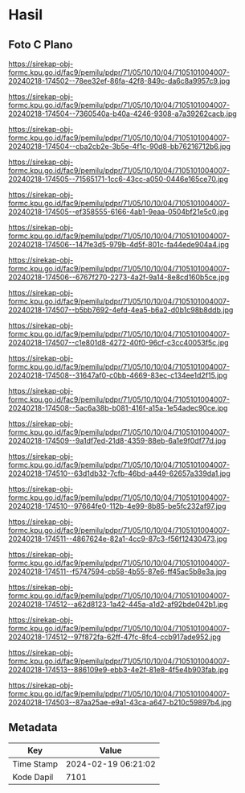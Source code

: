# Hasil

## Foto C Plano

https://sirekap-obj-formc.kpu.go.id/fac9/pemilu/pdpr/71/05/10/10/04/7105101004007-20240218-174502--78ee32ef-86fa-42f8-849c-da6c8a9957c9.jpg

https://sirekap-obj-formc.kpu.go.id/fac9/pemilu/pdpr/71/05/10/10/04/7105101004007-20240218-174504--7360540a-b40a-4246-9308-a7a39262cacb.jpg

https://sirekap-obj-formc.kpu.go.id/fac9/pemilu/pdpr/71/05/10/10/04/7105101004007-20240218-174504--cba2cb2e-3b5e-4f1c-90d8-bb76216712b6.jpg

https://sirekap-obj-formc.kpu.go.id/fac9/pemilu/pdpr/71/05/10/10/04/7105101004007-20240218-174505--71565171-1cc6-43cc-a050-0446e165ce70.jpg

https://sirekap-obj-formc.kpu.go.id/fac9/pemilu/pdpr/71/05/10/10/04/7105101004007-20240218-174505--ef358555-6166-4ab1-9eaa-0504bf21e5c0.jpg

https://sirekap-obj-formc.kpu.go.id/fac9/pemilu/pdpr/71/05/10/10/04/7105101004007-20240218-174506--147fe3d5-979b-4d5f-801c-fa44ede904a4.jpg

https://sirekap-obj-formc.kpu.go.id/fac9/pemilu/pdpr/71/05/10/10/04/7105101004007-20240218-174506--6767f270-2273-4a2f-9a14-8e8cd160b5ce.jpg

https://sirekap-obj-formc.kpu.go.id/fac9/pemilu/pdpr/71/05/10/10/04/7105101004007-20240218-174507--b5bb7692-4efd-4ea5-b6a2-d0b1c98b8ddb.jpg

https://sirekap-obj-formc.kpu.go.id/fac9/pemilu/pdpr/71/05/10/10/04/7105101004007-20240218-174507--c1e801d8-4272-40f0-96cf-c3cc40053f5c.jpg

https://sirekap-obj-formc.kpu.go.id/fac9/pemilu/pdpr/71/05/10/10/04/7105101004007-20240218-174508--31647af0-c0bb-4669-83ec-c134ee1d2f15.jpg

https://sirekap-obj-formc.kpu.go.id/fac9/pemilu/pdpr/71/05/10/10/04/7105101004007-20240218-174508--5ac6a38b-b081-416f-a15a-1e54adec90ce.jpg

https://sirekap-obj-formc.kpu.go.id/fac9/pemilu/pdpr/71/05/10/10/04/7105101004007-20240218-174509--9a1df7ed-21d8-4359-88eb-6a1e9f0df77d.jpg

https://sirekap-obj-formc.kpu.go.id/fac9/pemilu/pdpr/71/05/10/10/04/7105101004007-20240218-174510--63d1db32-7cfb-46bd-a449-62657a339da1.jpg

https://sirekap-obj-formc.kpu.go.id/fac9/pemilu/pdpr/71/05/10/10/04/7105101004007-20240218-174510--97664fe0-112b-4e99-8b85-be5fc232af97.jpg

https://sirekap-obj-formc.kpu.go.id/fac9/pemilu/pdpr/71/05/10/10/04/7105101004007-20240218-174511--4867624e-82a1-4cc9-87c3-f56f12430473.jpg

https://sirekap-obj-formc.kpu.go.id/fac9/pemilu/pdpr/71/05/10/10/04/7105101004007-20240218-174511--f5747594-cb58-4b55-87e6-ff45ac5b8e3a.jpg

https://sirekap-obj-formc.kpu.go.id/fac9/pemilu/pdpr/71/05/10/10/04/7105101004007-20240218-174512--a62d8123-1a42-445a-a1d2-af92bde042b1.jpg

https://sirekap-obj-formc.kpu.go.id/fac9/pemilu/pdpr/71/05/10/10/04/7105101004007-20240218-174512--97f872fa-62ff-47fc-8fc4-ccb917ade952.jpg

https://sirekap-obj-formc.kpu.go.id/fac9/pemilu/pdpr/71/05/10/10/04/7105101004007-20240218-174513--886109e9-ebb3-4e2f-81e8-4f5e4b903fab.jpg

https://sirekap-obj-formc.kpu.go.id/fac9/pemilu/pdpr/71/05/10/10/04/7105101004007-20240218-174503--87aa25ae-e9a1-43ca-a647-b210c59897b4.jpg


## Metadata

| Key        | Value               |
| ---------- | ------------------- |
| Time Stamp | 2024-02-19 06:21:02 |
| Kode Dapil | 7101                |



